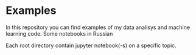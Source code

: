 # Examples

In this repository you can find examples of my data analisys and machine learning code.
Some notebooks in Russian

Each root directory contain jupyter notebook(-s) on a specific topic.
